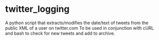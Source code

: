 twitter_logging
===============

A python script that extracts/modifies the date/text of tweets from the public XML of a user on twitter.com
To be used in conjunction with cURL and bash to check for new tweets and add to archive.
